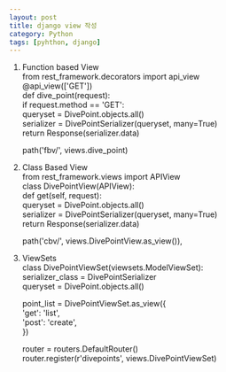 ```yaml
---
layout: post
title: django view 작성
category: Python
tags: [pyhthon, django]
---
```


1. Function based View   
from rest_framework.decorators import api_view   
@api_view(['GET'])   
def dive_point(request):   
    if request.method == 'GET':   
        queryset = DivePoint.objects.all()   
        serializer = DivePointSerializer(queryset, many=True)   
        return Response(serializer.data)   
   
   path('fbv/', views.dive_point)


2. Class Based View   
from rest_framework.views import APIView   
class DivePointView(APIView):   
    def get(self, request):   
        queryset = DivePoint.objects.all()   
        serializer = DivePointSerializer(queryset, many=True)   
        return Response(serializer.data)   
           
   path('cbv/', views.DivePointView.as_view()),


3. ViewSets   
class DivePointViewSet(viewsets.ModelViewSet):   
    serializer_class = DivePointSerializer   
    queryset = DivePoint.objects.all()   
   
   point_list = DivePointViewSet.as_view({   
       'get': 'list',   
       'post': 'create',   
       })   
    
   router = routers.DefaultRouter()   
   router.register(r'divepoints', views.DivePointViewSet)
